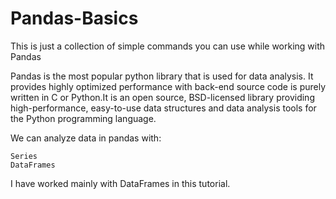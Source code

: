 # Pandas-Basics
This is just a collection of simple commands you can use while working with Pandas

Pandas is the most popular python library that is used for data analysis. It provides highly optimized performance with back-end source code is purely written in C or Python.It is an open source, BSD-licensed library providing high-performance, easy-to-use data structures and data analysis tools for the Python programming language.

We can analyze data in pandas with:

    Series
    DataFrames
    
I have worked mainly with DataFrames in this tutorial.
